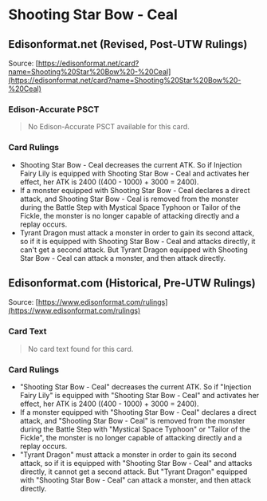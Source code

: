 # Shooting Star Bow - Ceal

## Edisonformat.net (Revised, Post-UTW Rulings)

Source: [https://edisonformat.net/card?name=Shooting%20Star%20Bow%20-%20Ceal](https://edisonformat.net/card?name=Shooting%20Star%20Bow%20-%20Ceal)

### Edison-Accurate PSCT

> No Edison-Accurate PSCT available for this card.

### Card Rulings

*   Shooting Star Bow - Ceal decreases the current ATK. So if Injection Fairy Lily is equipped with Shooting Star Bow - Ceal and activates her effect, her ATK is 2400 ((400 - 1000) + 3000 = 2400).
*   If a monster equipped with Shooting Star Bow - Ceal declares a direct attack, and Shooting Star Bow - Ceal is removed from the monster during the Battle Step with Mystical Space Typhoon or Tailor of the Fickle, the monster is no longer capable of attacking directly and a replay occurs.
*   Tyrant Dragon must attack a monster in order to gain its second attack, so if it is equipped with Shooting Star Bow - Ceal and attacks directly, it can't get a second attack. But Tyrant Dragon equipped with Shooting Star Bow - Ceal can attack a monster, and then attack directly.


## Edisonformat.com (Historical, Pre-UTW Rulings)

Source: [https://www.edisonformat.com/rulings](https://www.edisonformat.com/rulings)

### Card Text

> No card text found for this card.

### Card Rulings

*   "Shooting Star Bow - Ceal" decreases the current ATK. So if "Injection Fairy Lily" is equipped with "Shooting Star Bow - Ceal" and activates her effect, her ATK is 2400 ((400 - 1000) + 3000 = 2400).
*   If a monster equipped with "Shooting Star Bow - Ceal" declares a direct attack, and "Shooting Star Bow - Ceal" is removed from the monster during the Battle Step with "Mystical Space Typhoon" or "Tailor of the Fickle", the monster is no longer capable of attacking directly and a replay occurs.
*   "Tyrant Dragon" must attack a monster in order to gain its second attack, so if it is equipped with "Shooting Star Bow - Ceal" and attacks directly, it cannot get a second attack. But "Tyrant Dragon" equipped with "Shooting Star Bow - Ceal" can attack a monster, and then attack directly.


